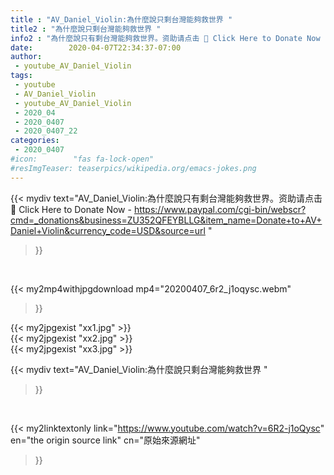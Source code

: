 ```yaml
---
title : "AV_Daniel_Violin:為什麼說只剩台灣能夠救世界 "
title2 : "為什麼說只剩台灣能夠救世界 "
info2 : "為什麼說只有剩台灣能夠救世界。资助请点击 📌 Click Here to Donate Now - https://www.paypal.com/cgi-bin/webscr?cmd=_donations&business=ZU352QFEYBLLG&item_name=Donate+to+AV+Daniel+Violin&currency_code=USD&source=url "
date:        2020-04-07T22:34:37-07:00
author:
 - youtube_AV_Daniel_Violin
tags:
 - youtube
 - AV_Daniel_Violin
 - youtube_AV_Daniel_Violin
 - 2020_04
 - 2020_0407
 - 2020_0407_22
categories:
 - 2020_0407
#icon:        "fas fa-lock-open"
#resImgTeaser: teaserpics/wikipedia.org/emacs-jokes.png
---
```


{{< mydiv text="AV_Daniel_Violin:為什麼說只有剩台灣能夠救世界。资助请点击 📌 Click Here to Donate Now - https://www.paypal.com/cgi-bin/webscr?cmd=_donations&business=ZU352QFEYBLLG&item_name=Donate+to+AV+Daniel+Violin&currency_code=USD&source=url "
>}}
<br>


{{< my2mp4withjpgdownload mp4="20200407_6r2_j1oqysc.webm"
>}}

{{< my2jpgexist "xx1.jpg" >}}<br>
{{< my2jpgexist "xx2.jpg" >}}<br>
{{< my2jpgexist "xx3.jpg" >}}<br>



{{< mydiv text="AV_Daniel_Violin:為什麼說只剩台灣能夠救世界 "
>}}
<br>

{{< my2linktextonly link="https://www.youtube.com/watch?v=6R2-j1oQysc"
en="the origin source link" cn="原始來源網址"
>}}


<br>

